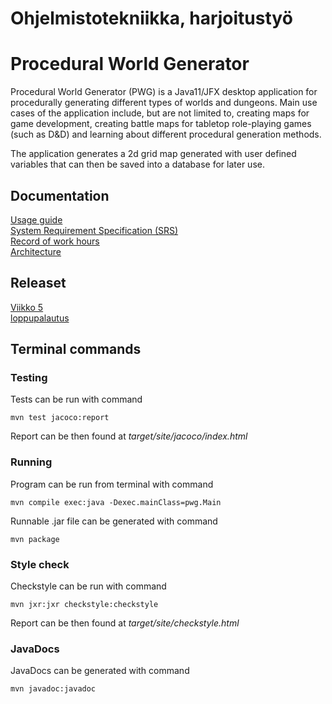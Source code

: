 Ohjelmistotekniikka, harjoitustyö  
======

# Procedural World Generator  
Procedural World Generator (PWG) is a Java11/JFX desktop application for procedurally generating different types of worlds and dungeons. Main use cases of the application include, but are not limited to, creating maps for game development, creating battle maps for tabletop role-playing games (such as D&D) and learning about different procedural generation methods.  

The application generates a 2d grid map generated with user defined variables that can then be saved into a database for later use.  

## Documentation  
[Usage guide](https://github.com/hupijekku/ohte/blob/master/dokumentaatio/kayttoohje.md)  
[System Requirement Specification (SRS)](https://github.com/hupijekku/ohte/blob/master/dokumentaatio/vaatimusmaarittely.md)  
[Record of work hours](https://github.com/hupijekku/ohte/blob/master/dokumentaatio/tuntikirjanpito.md)  
[Architecture](https://github.com/hupijekku/ohte/blob/master/dokumentaatio/arkkitehtuuri.md)  


## Releaset
[Viikko 5](https://github.com/hupijekku/ohte/releases/tag/viikko5)  
[loppupalautus](https://github.com/hupijekku/ohte/releases/tag/loppupalautus)  

## Terminal commands  
### Testing
Tests can be run with command  
```
mvn test jacoco:report
```  
Report can be then found at _target/site/jacoco/index.html_  

### Running  
Program can be run from terminal with command  
```
mvn compile exec:java -Dexec.mainClass=pwg.Main
``` 
Runnable .jar file can be generated with command  
```
mvn package
```

### Style check  
Checkstyle can be run with command
```
mvn jxr:jxr checkstyle:checkstyle
```
Report can be then found at _target/site/checkstyle.html_  


### JavaDocs
JavaDocs can be generated with command 
```
mvn javadoc:javadoc
```  
